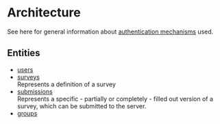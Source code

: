 # Architecture

See here for general information about [authentication mechanisms](./Authenticaiton.md) used.

## Entities

- [users](./Users.md)
- [surveys](./Surveys.md)<br/>
  Represents a definition of a survey
- [submissions](./Submissions.md)<br/>
  Represents a specific - partially or completely - filled out version of a survey, which can be submitted to the server.
- [groups](./Groups.md)<br/>
